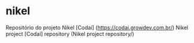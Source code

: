 # nikel

Repositório do projeto Nikel [Codaí] (https://codai.growdev.com.br/)
Nikel project [Codaí] repository (Nikel project repository/) 
